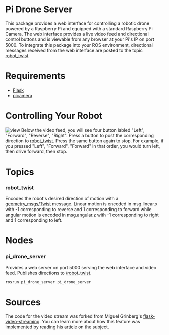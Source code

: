 # Pi Drone Server
This package provides a web interface for controlling a robotic drone powered by a Raspberry Pi and equipped with a standard Raspberry Pi Camera.
The web interface provides a live video feed and directional control buttons and is viewable from any browser at your Pi's IP on port 5000. To integrate
this package into your ROS environment, directional messages received from the web interface are posted to the topic [robot_twist](#Topics). 

# Requirements
* [Flask](https://flask.palletsprojects.com/en/1.1.x/)
* [picamera](https://www.flickr.com/photos/187266310@N04/50279435477/sizes/z/)

# Controlling Your Robot
![view](https://live.staticflickr.com/65535/50279435477_923eba405f_b.jpg)
Below the video feed, you will see four button labled "Left", "Forward", "Reverse", "Right". Press a button to post the corresponding direction to 
[robot_twist](#Topics). Press the same button again to stop. For example, if you pressed "Left", "Forward", "Forward" in that order, you would 
turn left, then drive forward, then stop.

# <a name="Topics"></a>Topics
### robot_twist
Encodes the robot's desired direction of motion with a [geometry_msgs/Twist](http://docs.ros.org/melodic/api/geometry_msgs/html/msg/Twist.html) message. 
Linear motion is encoded in msg.linear.x with -1 corresponding to reverse and 1 corresponding to forward while angular motion is encoded in msg.angular.z 
with -1 corresponding to right and 1 corresponding to left.

# Nodes
### pi_drone_server
Provides a web server on port 5000 serving the web interface and video feed. Publishes directions to [/robot_twist](#Topics).
```
rosrun pi_drone_server pi_drone_server
```

# Sources
The code for the video stream was forked from Miguel Grinberg's [flask-video-streaming](https://github.com/miguelgrinberg/flask-video-streaming). 
You can learn more about how this feature was implemented by reading his [article](https://blog.miguelgrinberg.com/post/flask-video-streaming-revisited) 
on the subject.
